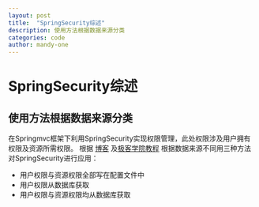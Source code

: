 ```yaml
---
layout: post
title:  "SpringSecurity综述"
description: 使用方法根据数据来源分类
categories: code
author: mandy-one
---
```

# SpringSecurity综述
## 使用方法根据数据来源分类
在Springmvc框架下利用SpringSecurity实现权限管理，此处权限涉及用户拥有权限及资源所需权限。
根据 [博客](http://blog.csdn.net/u012367513/article/details/38866465)
及[极客学院教程](http://wiki.jikexueyuan.com/project/spring-security/)
根据数据来源不同用三种方法对SpringSecurity进行应用：

* 用户权限与资源权限全部写在配置文件中
* 用户权限从数据库获取
* 用户权限与资源权限均从数据库获取
